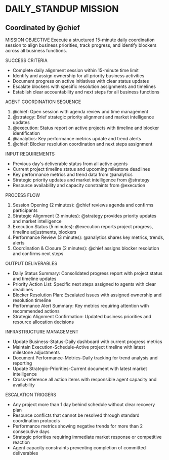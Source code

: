 # DAILY_STANDUP MISSION
## Coordinated by @chief

MISSION OBJECTIVE
Execute a structured 15-minute daily coordination session to align business priorities, track progress, and identify blockers across all business functions.

SUCCESS CRITERIA
- Complete daily alignment session within 15-minute time limit
- Identify and assign ownership for all priority business activities
- Document progress on active initiatives with clear status updates
- Escalate blockers with specific resolution assignments and timelines
- Establish clear accountability and next steps for all business functions

AGENT COORDINATION SEQUENCE
1. @chief: Open session with agenda review and time management
2. @strategy: Brief strategic priority alignment and market intelligence updates
3. @execution: Status report on active projects with timeline and blocker identification
4. @analytics: Key performance metrics update and trend alerts
5. @chief: Blocker resolution coordination and next steps assignment

INPUT REQUIREMENTS
- Previous day's deliverable status from all active agents
- Current project timeline status and upcoming milestone deadlines
- Key performance metrics and trend data from @analytics
- Strategic priority updates and market intelligence from @strategy
- Resource availability and capacity constraints from @execution

PROCESS FLOW
1. Session Opening (2 minutes): @chief reviews agenda and confirms participants
2. Strategic Alignment (3 minutes): @strategy provides priority updates and market intelligence
3. Execution Status (5 minutes): @execution reports project progress, timeline adjustments, blockers
4. Performance Review (3 minutes): @analytics shares key metrics, trends, alerts
5. Coordination & Closure (2 minutes): @chief assigns blocker resolution and confirms next steps

OUTPUT DELIVERABLES
- Daily Status Summary: Consolidated progress report with project status and timeline updates
- Priority Action List: Specific next steps assigned to agents with clear deadlines
- Blocker Resolution Plan: Escalated issues with assigned ownership and resolution timeline
- Performance Alert Summary: Key metrics requiring attention with recommended actions
- Strategic Alignment Confirmation: Updated business priorities and resource allocation decisions

INFRASTRUCTURE MANAGEMENT
- Update Business-Status-Daily dashboard with current progress metrics
- Maintain Execution-Schedule-Active project timeline with latest milestone adjustments
- Document Performance-Metrics-Daily tracking for trend analysis and reporting
- Update Strategic-Priorities-Current document with latest market intelligence
- Cross-reference all action items with responsible agent capacity and availability

ESCALATION TRIGGERS
- Any project more than 1 day behind schedule without clear recovery plan
- Resource conflicts that cannot be resolved through standard coordination protocols
- Performance metrics showing negative trends for more than 2 consecutive days
- Strategic priorities requiring immediate market response or competitive reaction
- Agent capacity constraints preventing completion of committed deliverables